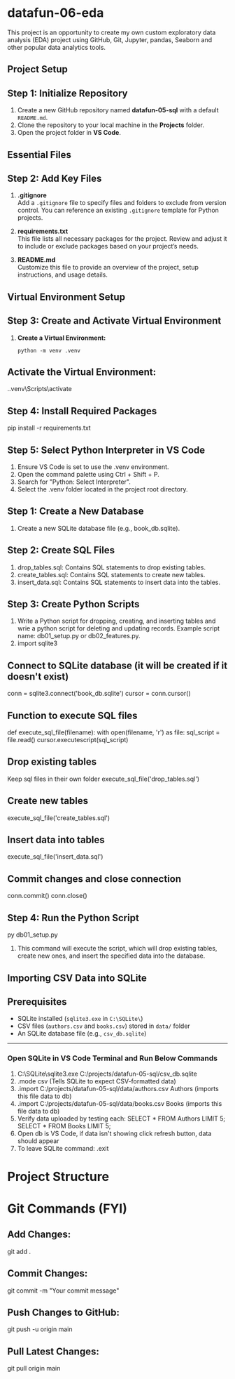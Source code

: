 # datafun-06-eda
This project is an opportunity to create my own custom exploratory data analysis (EDA) project using GitHub, Git, Jupyter, pandas, Seaborn and other popular data analytics tools.

## Project Setup
## Step 1: Initialize Repository
1. Create a new GitHub repository named **datafun-05-sql** with a default `README.md`.
2. Clone the repository to your local machine in the **Projects** folder.
3. Open the project folder in **VS Code**.

## Essential Files

## Step 2: Add Key Files
1. **.gitignore**  
   Add a `.gitignore` file to specify files and folders to exclude from version control. You can reference an existing `.gitignore` template for Python projects.

2. **requirements.txt**  
   This file lists all necessary packages for the project. Review and adjust it to include or exclude packages based on your project’s needs.

3. **README.md**  
   Customize this file to provide an overview of the project, setup instructions, and usage details.

## Virtual Environment Setup

## Step 3: Create and Activate Virtual Environment
1. **Create a Virtual Environment:**

   ```Windows PowerShell
   python -m venv .venv

## Activate the Virtual Environment:
.\.venv\Scripts\activate

## Step 4: Install Required Packages
pip install -r requirements.txt

## Step 5: Select Python Interpreter in VS Code
1. Ensure VS Code is set to use the .venv environment.
2. Open the command palette using Ctrl + Shift + P.
3. Search for "Python: Select Interpreter".
4. Select the .venv folder located in the project root directory.

## Step 1: Create a New Database
1. Create a new SQLite database file (e.g., book_db.sqlite).

## Step 2: Create SQL Files
1. drop_tables.sql: Contains SQL statements to drop existing tables.
2. create_tables.sql: Contains SQL statements to create new tables.
3. insert_data.sql: Contains SQL statements to insert data into the tables.

## Step 3: Create Python Scripts
1. Write a Python script for dropping, creating, and inserting tables and wrie a python script for deleting and updating records. Example script name: db01_setup.py or db02_features.py.
2. import sqlite3

## Connect to SQLite database (it will be created if it doesn't exist)
conn = sqlite3.connect('book_db.sqlite')
cursor = conn.cursor()

## Function to execute SQL files
def execute_sql_file(filename):
    with open(filename, 'r') as file:
        sql_script = file.read()
    cursor.executescript(sql_script)

## Drop existing tables
Keep sql files in their own folder
execute_sql_file('drop_tables.sql')

## Create new tables
execute_sql_file('create_tables.sql')

## Insert data into tables
execute_sql_file('insert_data.sql')

## Commit changes and close connection
conn.commit()
conn.close()

## Step 4: Run the Python Script
py db01_setup.py
1. This command will execute the script, which will drop existing tables, create new ones, and insert the specified data into the database.

## Importing CSV Data into SQLite
## Prerequisites
- SQLite installed (`sqlite3.exe` in `C:\SQLite\`)
- CSV files (`authors.csv` and `books.csv`) stored in `data/` folder
- An SQLite database file (e.g., `csv_db.sqlite`)
---
### Open SQLite in VS Code Terminal and Run Below Commands
1. C:\SQLite\sqlite3.exe C:/projects/datafun-05-sql/csv_db.sqlite
2. .mode csv (Tells SQLite to expect CSV-formatted data)
3. .import C:/projects/datafun-05-sql/data/authors.csv Authors (imports this file data to db)
4. .import C:/projects/datafun-05-sql/data/books.csv Books (imports this file data to db)
5. Verify data uploaded by testing each: SELECT * FROM Authors LIMIT 5; SELECT * FROM Books LIMIT 5;
6. Open db is VS Code, if data isn't showing click refresh button, data should appear
7. To leave SQLite command: .exit

# Project Structure


# Git Commands (FYI)
## Add Changes:
git add .

## Commit Changes:
git commit -m "Your commit message"

## Push Changes to GitHub:
git push -u origin main

## Pull Latest Changes:
git pull origin main